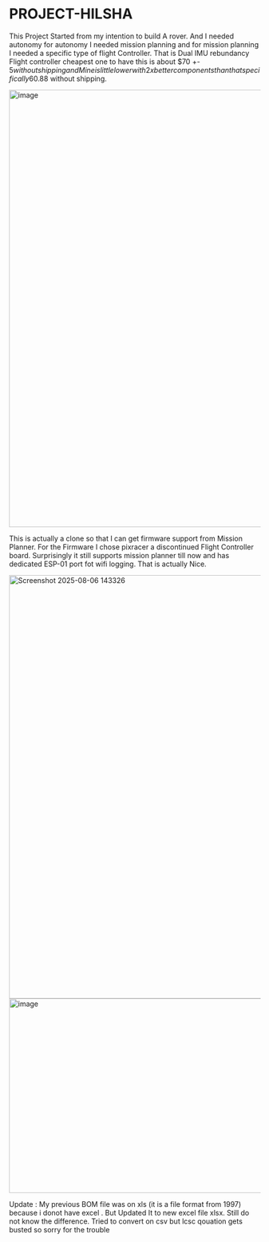# PROJECT-HILSHA

This Project Started from my intention to build A rover. And I needed autonomy for autonomy I needed mission planning and for mission planning I needed a specific type of flight Controller.
That is Dual IMU rebundancy Flight controller cheapest one to have this is about $70 +- $5 without shipping and Mine is little lower with 2x better components than that specifically 60.88$ without shipping.

<img width="1599" height="875" alt="image" src="https://github.com/user-attachments/assets/1fb379d2-1e1a-47ed-8f0a-76917e27b00d" />
 
This is actually a clone so that I can get firmware support from Mission Planner. For the Firmware I chose pixracer a discontinued Flight Controller board. Surprisingly it still supports mission planner till now and has dedicated ESP-01 port fot wifi logging. That is actually Nice.

<img width="1379" height="847" alt="Screenshot 2025-08-06 143326" src="https://github.com/user-attachments/assets/f1ecbe4a-52ef-47fd-add0-9ff30a0389bf" />


<img width="557" height="389" alt="image" src="https://github.com/user-attachments/assets/5cc4ad06-8d29-4146-b075-2d4a6133e7d0" />

Update : My previous BOM file was on xls (it is a file format from 1997) because i donot have excel . But Updated It to new excel file xlsx. Still do not know the difference. Tried to convert on csv but lcsc qouation gets busted so sorry for the trouble
